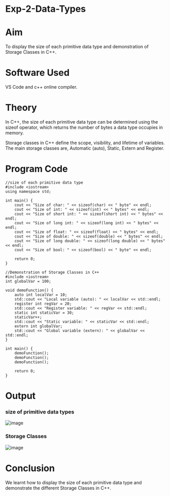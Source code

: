 # Exp-2-Data-Types
# Aim
To display the size of each primitive data type and demonstration of Storage Classes in C++.
# Software Used
VS Code and c++ online compiler.
# Theory
In C++, the size of each primitive data type can be determined using the sizeof operator, which returns the number of bytes a data type occupies in memory. 

Storage classes in C++ define the scope, visibility, and lifetime of variables. The main storage classes are, Automatic (auto), Static, Extern and Register.
# Program Code
```
//size of each primitive data type
#include <iostream>
using namespace std;

int main() {
    cout << "Size of char: " << sizeof(char) << " byte" << endl;
    cout << "Size of int: " << sizeof(int) << " bytes" << endl;
    cout << "Size of short int: " << sizeof(short int) << " bytes" << endl;
    cout << "Size of long int: " << sizeof(long int) << " bytes" << endl;
    cout << "Size of float: " << sizeof(float) << " bytes" << endl;
    cout << "Size of double: " << sizeof(double) << " bytes" << endl;
    cout << "Size of long double: " << sizeof(long double) << " bytes" << endl;
    cout << "Size of bool: " << sizeof(bool) << " byte" << endl;

    return 0;
}
```
```
//Demonstration of Storage Classes in C++
#include <iostream>  
int globalVar = 100;

void demoFunction() {
    auto int localVar = 10;
    std::cout << "Local variable (auto): " << localVar << std::endl;
    register int regVar = 20;
    std::cout << "Register variable: " << regVar << std::endl;
    static int staticVar = 30;
    staticVar++;
    std::cout << "Static variable: " << staticVar << std::endl;
    extern int globalVar;  
    std::cout << "Global variable (extern): " << globalVar << std::endl;
}

int main() {
    demoFunction();
    demoFunction();
    demoFunction();

    return 0;  
}
```
# Output
### size of primitive data types
![image](https://github.com/user-attachments/assets/d5c5a678-8a63-499c-9c35-2b7cd2f6bbb7)
### Storage Classes
![image](https://github.com/user-attachments/assets/b2425bff-7ffe-4a37-b849-f8d11fdc542d)
# Conclusion
We learnt how to display the size of each primitive data type and demonstrate the different Storage Classes in C++.
